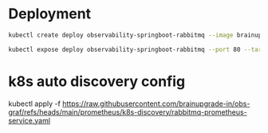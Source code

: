 # Deployment
```bash
kubectl create deploy observability-springboot-rabbitmq --image brainupgrade/observability-springboot-rabbitmq:1

kubectl expose deploy observability-springboot-rabbitmq --port 80 --target-port 8080
```

# k8s auto discovery config
kubectl apply -f https://raw.githubusercontent.com/brainupgrade-in/obs-graf/refs/heads/main/prometheus/k8s-discovery/rabbitmq-prometheus-service.yaml